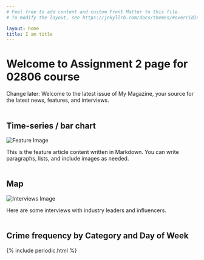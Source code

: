 ```yaml
---
# Feel free to add content and custom Front Matter to this file.
# To modify the layout, see https://jekyllrb.com/docs/themes/#overriding-theme-defaults

layout: home
title: I am title
---
```


# Welcome to Assignment 2 page for 02806 course

Change later: Welcome to the latest issue of My Magazine, your source for the latest news, features, and interviews.
<br>
<br>

## Time-series / bar chart

![Feature Image](/img/bar_chart.jpg)

This is the feature article content written in Markdown. You can write paragraphs, lists, and include images as needed.
<br>
<br>

## Map

![Interviews Image](/img/map.jpg)

Here are some interviews with industry leaders and influencers.
<br>
<br>


## Crime frequency by Category and Day of Week

{% include periodic.html %}
